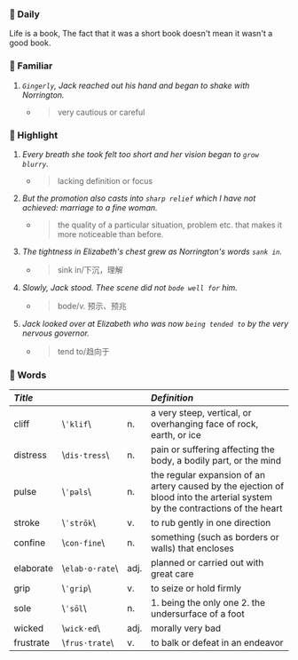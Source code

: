 ### :cherries: Daily
Life is a book, The fact that it was a short book doesn't mean it wasn't a good book.
### :watermelon: Familiar
1. *`Gingerly`, Jack reached out his hand and began to shake with Norrington.*
   * >  very cautious or careful
### :tangerine: Highlight
1. *Every breath she took felt too short and her vision began to `grow blurry`.*
   * >  lacking definition or focus
2. *But the promotion also casts into `sharp relief` which I have not achieved: marriage to a fine woman.*
   * > the quality of a particular situation, problem etc. that makes it more noticeable than before.
3. *The tightness in Elizabeth's chest grew as Norrington's words `sank in`.*
   * > sink in/下沉，理解
4. *Slowly, Jack stood. Thee scene did not `bode well for` him.*
   * > bode/*v.* 预示、预兆
5. *Jack looked over at Elizabeth who was now `being tended to` by the very nervous governor.*
   * > tend to/趋向于
### :grapes: Words
|*Title*|||*Definition*|
|:-----|:-----|:-----|:-----|
|cliff| \\`ˈklif`\\ |n.|a very steep, vertical, or overhanging face of rock, earth, or ice|
|distress| \\`dis·tress`\\ |n.|pain or suffering affecting the body, a bodily part, or the mind|
|pulse| \\`ˈpəls`\\ |n.|the regular expansion of an artery caused by the ejection of blood into the arterial system by the contractions of the heart|
|stroke| \\`ˈstrōk`\\ |v.|to rub gently in one direction|
|confine| \\`con·fine`\\ |n.|something (such as borders or walls) that encloses|
|elaborate| \\`elab·o·rate`\\ |adj.|planned or carried out with great care|
|grip| \\`ˈgrip`\\ |v.|to seize or hold firmly|
|sole| \\`ˈsōl`\\ |n.|1. being the only one 2. the undersurface of a foot|
|wicked| \\`wick·ed`\\ |adj.|morally very bad|
|frustrate| \\`frus·trate`\\ |v.|to balk or defeat in an endeavor|

